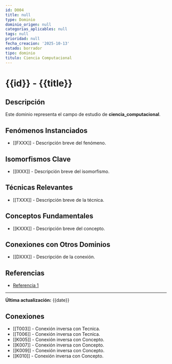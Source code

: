 ```yaml
---
id: D004
title: null
type: Dominio
dominio_origen: null
categorias_aplicables: null
tags: null
prioridad: null
fecha_creacion: '2025-10-13'
estado: borrador
tipo: dominio
titulo: Ciencia Computacional
---
```

# {{id}} - {{title}}

## Descripción

Este dominio representa el campo de estudio de **ciencia_computacional**.

## Fenómenos Instanciados

- [[FXXX]] - Descripción breve del fenómeno.

## Isomorfismos Clave

- [[IXXX]] - Descripción breve del isomorfismo.

## Técnicas Relevantes

- [[TXXX]] - Descripción breve de la técnica.

## Conceptos Fundamentales

- [[KXXX]] - Descripción breve del concepto.

## Conexiones con Otros Dominios

- [[DXXX]] - Descripción de la conexión.

## Referencias

- [Referencia 1](URL)

---

**Última actualización:** {{date}}

## Conexiones
- [[T003]] - Conexión inversa con Tecnica.
- [[T006]] - Conexión inversa con Tecnica.
- [[K005]] - Conexión inversa con Concepto.
- [[K007]] - Conexión inversa con Concepto.
- [[K009]] - Conexión inversa con Concepto.
- [[K010]] - Conexión inversa con Concepto.
